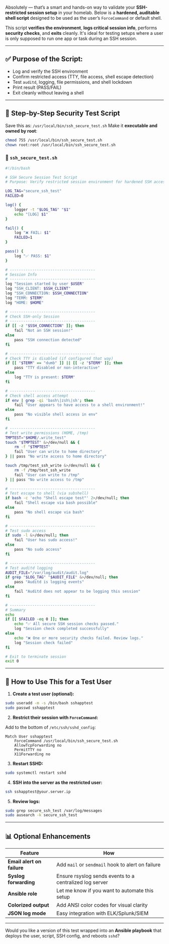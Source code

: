 Absolutely — that’s a smart and hands-on way to validate your **SSH-restricted session setup** in your homelab. Below is a **hardened, auditable shell script** designed to be used as the user’s `ForceCommand` or default shell.

This script **verifies the environment**, **logs critical session info**, performs **security checks**, and **exits** cleanly. It's ideal for testing setups where a user is only supposed to run one app or task during an SSH session.

---

## ✅ **Purpose of the Script:**

* Log and verify the SSH environment
* Confirm restricted access (TTY, file access, shell escape detection)
* Test `auditd`, logging, file permissions, and shell lockdown
* Print result (PASS/FAIL)
* Exit cleanly without leaving a shell

---

## 🔐 **Step-by-Step Security Test Script**

Save this as:
`/usr/local/bin/ssh_secure_test.sh`
Make it **executable and owned by root**:

```bash
chmod 755 /usr/local/bin/ssh_secure_test.sh
chown root:root /usr/local/bin/ssh_secure_test.sh
```

### 📜 `ssh_secure_test.sh`

```bash
#!/bin/bash

# SSH Secure Session Test Script
# Purpose: Verify restricted session environment for hardened SSH access

LOG_TAG="secure_ssh_test"
FAILED=0

log() {
    logger -t "$LOG_TAG" "$1"
    echo "[LOG] $1"
}

fail() {
    log "❌ FAIL: $1"
    FAILED=1
}

pass() {
    log "✅ PASS: $1"
}

# --------------------------------------
# Session Info
# --------------------------------------
log "Session started by user $USER"
log "SSH_CLIENT: $SSH_CLIENT"
log "SSH_CONNECTION: $SSH_CONNECTION"
log "TERM: $TERM"
log "HOME: $HOME"

# --------------------------------------
# Check SSH-only Session
# --------------------------------------
if [[ -z "$SSH_CONNECTION" ]]; then
    fail "Not an SSH session!"
else
    pass "SSH connection detected"
fi

# --------------------------------------
# Check TTY is disabled (if configured that way)
if [[ "$TERM" == "dumb" ]] || [[ -z "$TERM" ]]; then
    pass "TTY disabled or non-interactive"
else
    log "TTY is present: $TERM"
fi

# --------------------------------------
# Check shell access attempt
if env | grep -qi 'bash\|zsh\|sh'; then
    fail "User appears to have access to a shell environment!"
else
    pass "No visible shell access in env"
fi

# --------------------------------------
# Test write permissions (HOME, /tmp)
TMPTEST="$HOME/.write_test"
touch "$TMPTEST" &>/dev/null && {
    rm -f "$TMPTEST"
    fail "User can write to home directory"
} || pass "No write access to home directory"

touch /tmp/test_ssh_write &>/dev/null && {
    rm -f /tmp/test_ssh_write
    fail "User can write to /tmp"
} || pass "No write access to /tmp"

# --------------------------------------
# Test escape to shell (via subshell)
if bash -c 'echo "Shell escape test"' 2>/dev/null; then
    fail "Shell escape via bash possible"
else
    pass "No shell escape via bash"
fi

# --------------------------------------
# Test sudo access
if sudo -l &>/dev/null; then
    fail "User has sudo access!"
else
    pass "No sudo access"
fi

# --------------------------------------
# Test auditd logging
AUDIT_FILE="/var/log/audit/audit.log"
if grep "$LOG_TAG" "$AUDIT_FILE" &>/dev/null; then
    pass "Auditd is logging events"
else
    fail "Auditd does not appear to be logging this session"
fi

# --------------------------------------
# Summary
echo
if [[ $FAILED -eq 0 ]]; then
    echo "✅ All secure SSH session checks passed."
    log "Session check completed successfully"
else
    echo "❌ One or more security checks failed. Review logs."
    log "Session check failed"
fi

# Exit to terminate session
exit 0
```

---

## 🔧 **How to Use This for a Test User**

1. **Create a test user (optional):**

```bash
sudo useradd -m -s /bin/bash sshapptest
sudo passwd sshapptest
```

2. **Restrict their session with `ForceCommand`:**

Add to the bottom of `/etc/ssh/sshd_config`:

```ssh
Match User sshapptest
    ForceCommand /usr/local/bin/ssh_secure_test.sh
    AllowTcpForwarding no
    PermitTTY no
    X11Forwarding no
```

3. **Restart SSHD:**

```bash
sudo systemctl restart sshd
```

4. **SSH into the server as the restricted user:**

```bash
ssh sshapptest@your.server.ip
```

5. **Review logs:**

```bash
sudo grep secure_ssh_test /var/log/messages
sudo ausearch -k secure_ssh_test
```

---

## 📊 Optional Enhancements

| Feature                    | How                                                     |
| -------------------------- | ------------------------------------------------------- |
| **Email alert on failure** | Add `mail` or `sendmail` hook to alert on failure       |
| **Syslog forwarding**      | Ensure rsyslog sends events to a centralized log server |
| **Ansible role**           | Let me know if you want to automate this setup          |
| **Colorized output**       | Add ANSI color codes for visual clarity                 |
| **JSON log mode**          | Easy integration with ELK/Splunk/SIEM                   |

---

Would you like a version of this test wrapped into an **Ansible playbook** that deploys the user, script, SSH config, and reboots `sshd`?
